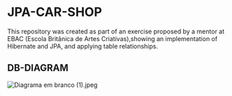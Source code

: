 
# JPA-CAR-SHOP

This repository was created as part of an exercise proposed by a mentor at EBAC (Escola Britânica de Artes Criativas),showing an implementation of Hibernate and JPA, and applying table relationships.


## DB-DIAGRAM
![Diagrama em branco (1).jpeg](..%2F..%2FDiagrama%20em%20branco%20%281%29.jpeg)